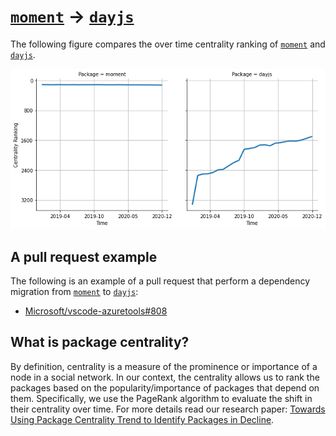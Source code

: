 # [`moment`](https://www.npmjs.com/package/moment) -> [`dayjs`](https://www.npmjs.com/package/dayjs)

The following figure compares the over time centrality ranking of [`moment`](https://www.npmjs.com/package/moment) and [`dayjs`](https://www.npmjs.com/package/dayjs).

![the centrality of moment and dayjs](../figs/moment_dayjs.png)

## A pull request example

The following is an example of a pull request that perform a dependency migration from [`moment`](https://www.npmjs.com/package/moment) to [`dayjs`](https://www.npmjs.com/package/dayjs):

- [Microsoft/vscode-azuretools#808](https://github.com/Microsoft/vscode-azuretools/pull/808)

## What is package centrality?

By definition, centrality is a measure of the prominence or importance of a node in a social network.
In our context, the centrality allows us to rank the packages based on the popularity/importance of packages that depend on them.
Specifically, we use the PageRank algorithm to evaluate the shift in their centrality over time.
For more details read our research paper: [Towards Using Package Centrality Trend to Identify Packages in Decline](https://arxiv.org/abs/2107.10168).
